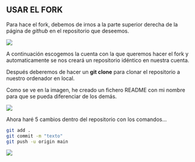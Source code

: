## **USAR EL FORK**

Para hace el fork, debemos de irnos a la parte superior derecha de la página de *github* en el repositorio que deseemos.

![](https://i.imgur.com/UWKeJRN.png)

A continuación escogemos la cuenta con la que queremos hacer el fork y automaticamente se nos creará un repositorio idéntico en nuestra cuenta. 

Después deberemos de hacer un **git clone** para clonar el repositorio a nuestro ordenador en local.

Como se ve en la imagen, he creado un fichero README con mi nombre para que se pueda diferenciar de los demás.

![](https://i.imgur.com/ncT0BL6.png)

Ahora haré 5 cambios dentro del repositorio con los comandos...

```bash
git add .
git commit -m "texto"
git push -u origin main
```

![](https://i.imgur.com/PTDXZDr.png)